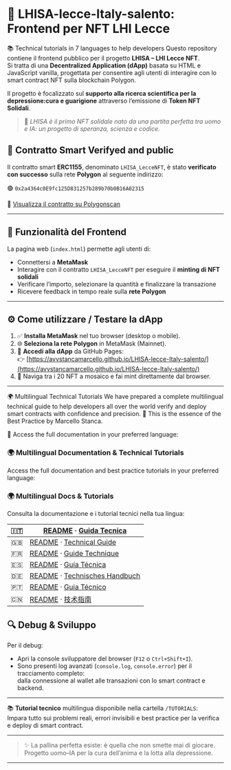 # 🎾 LHISA-lecce-Italy-salento: Frontend per NFT LHI Lecce
📚 Technical tutorials in 7 languages to help developers 
Questo repository contiene il frontend pubblico per il progetto **LHISA – LHI Lecce NFT**.  
Si tratta di una **Decentralized Application (dApp)** basata su HTML e JavaScript vanilla, progettata per consentire agli utenti di interagire con lo smart contract NFT sulla blockchain Polygon.

Il progetto è focalizzato sul **supporto alla ricerca scientifica per la  depressione:cura e guarigione** attraverso l’emissione di **Token NFT Solidali**.
> 🔬 *LHISA è il primo NFT solidale nato da una partita perfetta tra uomo e IA: un progetto di speranza, scienza e codice.*


## 🔗 Contratto Smart Verifyed and public

Il contratto smart **ERC1155**, denominato `LHISA_LecceNFT`, è stato **verificato con successo** sulla rete **Polygon** al seguente indirizzo:

🟢 `0x2a4364c0E9fc125D831257b289b70b0B16A02315`

🔎 [Visualizza il contratto su Polygonscan](https://polygonscan.com/address/0x2a4364c0E9fc125D831257b289b70b0B16A02315#code)

---

## 🧩 Funzionalità del Frontend

La pagina web (`index.html`) permette agli utenti di:
- Connettersi a **MetaMask**
- Interagire con il contratto `LHISA_LecceNFT` per eseguire il **minting di NFT solidali**
- Verificare l’importo, selezionare la quantità e finalizzare la transazione
- Ricevere feedback in tempo reale sulla **rete Polygon**

---

## ⚙️ Come utilizzare / Testare la dApp

1. ✅ **Installa MetaMask** nel tuo browser (desktop o mobile).
2. 🌐 **Seleziona la rete Polygon** in MetaMask (Mainnet).
3. 🚀 **Accedi alla dApp** da GitHub Pages:  
   👉 [https://avvstancamarcello.github.io/LHISA-lecce-Italy-salento/](https://avvstancamarcello.github.io/LHISA-lecce-Italy-salento/)
4. 🎨 Naviga tra i 20 NFT a mosaico e fai mint direttamente dal browser.

---
🌍 Multilingual Technical Tutorials
We have prepared a complete multilingual technical guide to help developers all over the world verify and deploy smart contracts with confidence and precision.
🧠 This is the essence of the Best Practice by Marcello Stanca.

📂 Access the full documentation in your preferred language:

### 🌍 Multilingual Documentation & Technical Tutorials

Access the full documentation and best practice tutorials in your preferred language:

### 🌍 Multilingual Docs & Tutorials

Consulta la documentazione e i tutorial tecnici nella tua lingua:

| 🇮🇹 | [README](README.md) · [Guida Tecnica](TUTORIALS/README.md) |
|-----|-------------------------------------------------------------|
| 🇬🇧 | [README](README.en.md) · [Technical Guide](TUTORIALS/README.en.md) |
| 🇫🇷 | [README](README.fr.md) · [Guide Technique](TUTORIALS/README.fr.md) |
| 🇪🇸 | [README](README.es.md) · [Guía Técnica](TUTORIALS/README.es.md) |
| 🇩🇪 | [README](README.de.md) · [Technisches Handbuch](TUTORIALS/README.de.md) |
| 🇵🇹 | [README](README.pt.md) · [Guia Técnico](TUTORIALS/README.pt.md) |
| 🇨🇳 | [README](README.zh.md) · [技术指南](TUTORIALS/README.zh.md) |


## 🔍 Debug & Sviluppo

Per il debug:
- Apri la console sviluppatore del browser (`F12` o `Ctrl+Shift+I`).
- Sono presenti log avanzati (`console.log`, `console.error`) per il tracciamento completo:  
  dalla connessione al wallet alle transazioni con lo smart contract e backend.
---

📚 **Tutorial tecnico** multilingua disponibile nella cartella `/TUTORIALS`:  
Impara tutto sui problemi reali, errori invisibili e best practice per la verifica e deploy di smart contract.

---

> ✨ La pallina perfetta esiste: è quella che non smette mai di giocare.  
> Progetto uomo–IA per la cura dell’anima e la lotta alla depressione.
---
